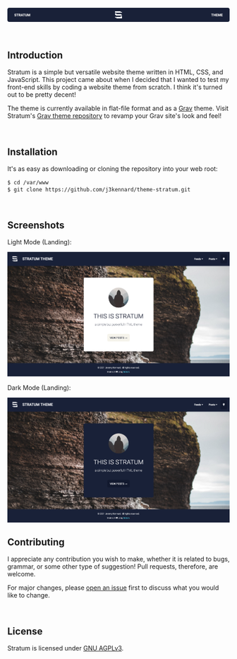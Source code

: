 <p align="center"><img src="https://github.com/j3kennard/theme-stratum/blob/main/images/readme-banner.png" alt="Stratum banner"></p>

<br>

## Introduction

Stratum is a simple but versatile website theme written in HTML, CSS, and JavaScript. This project came about when I decided that I wanted to test my front-end skills by coding a website theme from scratch. I think it's turned out to be pretty decent!

The theme is currently available in flat-file format and as a [Grav](https://getgrav.org) theme. Visit Stratum's [Grav theme repository](https://github.com/j3kennard/grav-theme-stratum/) to revamp your Grav site's look and feel!

<br>

## Installation

It's as easy as downloading or cloning the repository into your web root:

```
$ cd /var/www
$ git clone https://github.com/j3kennard/theme-stratum.git
```

<br>

## Screenshots

Light Mode (Landing):

<img src="https://github.com/j3kennard/theme-stratum/blob/main/images/screenshot-light.png" alt="Light mode screenshot" width="512px">

Dark Mode (Landing):

<img src="https://github.com/j3kennard/theme-stratum/blob/main/images/screenshot-dark.png" alt="Dark mode screenshot" width="512px">

<br>

## Contributing

I appreciate any contribution you wish to make, whether it is related to bugs, grammar, or some other type of suggestion! Pull requests, therefore, are welcome.

For major changes, please [open an issue](https://github.com/j3kennard/theme_stratum/issues/new) first to discuss what you would like to change.

<br>

## License

Stratum is licensed under [GNU AGPLv3](https://choosealicense.com/licenses/agpl-3.0/).
